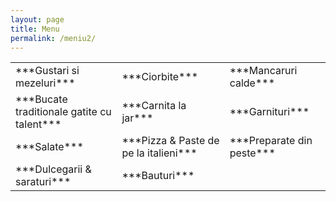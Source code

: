 ```yaml
---
layout: page
title: Menu
permalink: /meniu2/
---
```


<table>
<!-- <colgroup>
<col width="30%" />
<col width="70%" />
</colgroup> -->
<!-- <thead>
<tr class="header">
<th>Field</th>
<th>Description</th>
</tr>
</thead> -->
<tbody>

  <tr>
    <td markdown="span" style="background-image: url("assets/images/logo.png");">***Gustari si mezeluri***</td>
    <td markdown="span">***Ciorbite***</td>
    <td markdown="span">***Mancaruri calde***</td>
  </tr>

  <tr>
    <td markdown="span">***Bucate traditionale gatite cu talent***</td>
    <td markdown="span">***Carnita la jar***</td>
    <td markdown="span">***Garnituri***</td>
  </tr>

  <tr>
    <td markdown="span">***Salate***</td>
    <td markdown="span">***Pizza & Paste de pe la italieni***</td>
    <td markdown="span">***Preparate din peste***</td>
  </tr>

  <tr>
    <td markdown="span">***Dulcegarii & saraturi***</td>
    <td markdown="span">***Bauturi***</td>
    <!-- <td markdown="span">## Preparate din peste</td> -->
  </tr>

</tbody>
</table>